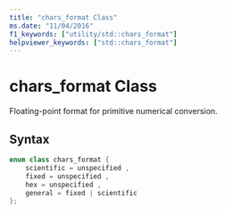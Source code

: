 ```yaml
---
title: "chars_format Class"
ms.date: "11/04/2016"
f1_keywords: ["utility/std::chars_format"]
helpviewer_keywords: ["std::chars_format"]
---
```

# chars_format Class

Floating-point format for primitive numerical conversion.

## Syntax

```cpp
enum class chars_format {
    scientific = unspecified ,
    fixed = unspecified ,
    hex = unspecified ,
    general = fixed | scientific
};
```
